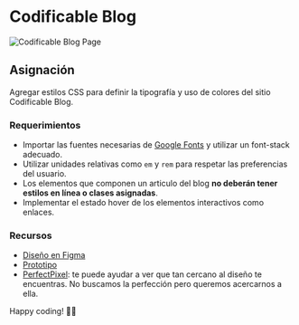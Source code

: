 # Codificable Blog

<img
  src="https://res.cloudinary.com/dwdgpw20b/image/upload/v1690468074/illustrations/codificable-blog_ydv2wx.png"
  alt="Codificable Blog Page"
/>

## Asignación

Agregar estilos CSS para definir la tipografía y uso de colores del sitio Codificable Blog.

### Requerimientos

- Importar las fuentes necesarias de <a href="https://fonts.google.com/" target="_blank">Google Fonts</a> y utilizar un font-stack adecuado.
- Utilizar unidades relativas como `em` y `rem` para respetar las preferencias del usuario.
- Los elementos que componen un articulo del blog **no deberán tener estilos en línea o clases asignadas**.
- Implementar el estado hover de los elementos interactivos como enlaces.

### Recursos

- <a href="https://www.figma.com/file/HL02IUp2FV8tXo61Sf2PFc/HTML-CSS-Content-Pages?type=design&node-id=11%3A229&mode=design&t=MWZd4qx6b3wk25FY-1" target="_blank">Diseño en Figma</a>
- <a href="https://www.figma.com/proto/HL02IUp2FV8tXo61Sf2PFc/HTML-CSS-Content-Pages?page-id=0%3A1&type=design&node-id=5-2&viewport=-635%2C71%2C0.58&t=8JlWJAsaWFzT4DQO-1&scaling=scale-down&starting-point-node-id=5%3A2&show-proto-sidebar=1&mode=design" target="_blank">Prototipo</a>
- <a href="https://chrome.google.com/webstore/detail/perfectpixel-by-welldonec/dkaagdgjmgdmbnecmcefdhjekcoceebi" target="_blank">PerfectPixel</a>: te puede ayudar a ver que tan cercano al diseño te encuentras. No buscamos la perfección pero queremos acercarnos a ella.

Happy coding! 🧑‍💻
